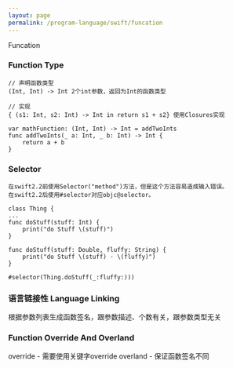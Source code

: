 ```yaml
---
layout: page
permalink: /program-language/swift/funcation
---
```


Funcation

### Function Type

    // 声明函数类型
    (Int, Int) -> Int 2个int参数，返回为Int的函数类型

    // 实现
    { (s1: Int, s2: Int) -> Int in return s1 + s2} 使用Closures实现
    
    var mathFunction: (Int, Int) -> Int = addTwoInts
    func addTwoInts(_ a: Int, _ b: Int) -> Int {
        return a + b
    }

### Selector

    在swift2.2前使用Selector("method")方法，但是这个方法容易造成输入错误。
    在swift2.2后使用#selector对应objc@selector。

    class Thing {
    ...
    func doStuff(stuff: Int) {
        print("do Stuff \(stuff)")
    }

    func doStuff(stuff: Double, fluffy: String) {
        print("do Stuff \(stuff) - \(fluffy)")
    }

    #selector(Thing.doStuff(_:fluffy:)))

### 语言链接性 Language Linking
根据参数列表生成函数签名，跟参数描述、个数有关，跟参数类型无关

### Function Override And Overland
override - 需要使用关键字override
overland - 保证函数签名不同
